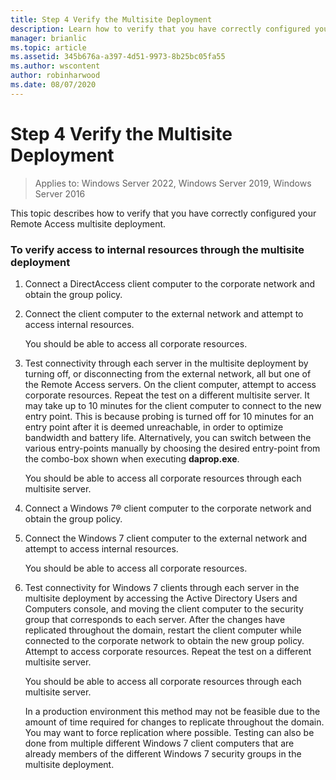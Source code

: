 ```yaml
---
title: Step 4 Verify the Multisite Deployment
description: Learn how to verify that you have correctly configured your Remote Access multisite deployment.
manager: brianlic
ms.topic: article
ms.assetid: 345b676a-a397-4d51-9973-8b25bc05fa55
ms.author: wscontent
author: robinharwood
ms.date: 08/07/2020
---
```

# Step 4 Verify the Multisite Deployment

>Applies to: Windows Server 2022, Windows Server 2019, Windows Server 2016

This topic describes how to verify that you have correctly configured your Remote Access multisite deployment.

### To verify access to internal resources through the multisite deployment

1.  Connect a DirectAccess client computer to the corporate network and obtain the group policy.

2.  Connect the client computer to the external network and attempt to access internal resources.

    You should be able to access all corporate resources.

3.  Test connectivity through each server in the multisite deployment by turning off, or disconnecting from the external network, all but one of the Remote Access servers. On the client computer, attempt to access corporate resources. Repeat the test on a different multisite server. It may take up to 10 minutes for the client computer to connect to the new entry point. This is because probing is turned off for 10 minutes for an entry point after it is deemed unreachable, in order to optimize bandwidth and battery life. Alternatively, you can switch between the various entry-points manually by choosing the desired entry-point from the combo-box shown when executing **daprop.exe**.

    You should be able to access all corporate resources through each multisite server.

4.  Connect a  Windows 7&reg;  client computer to the corporate network and obtain the group policy.

5.  Connect the  Windows 7  client computer to the external network and attempt to access internal resources.

    You should be able to access all corporate resources.

6.  Test connectivity for  Windows 7  clients through each server in the multisite deployment by accessing the Active Directory Users and Computers console, and moving the client computer to the security group that corresponds to each server. After the changes have replicated throughout the domain, restart the client computer while connected to the corporate network to obtain the new group policy. Attempt to access corporate resources. Repeat the test on a different multisite server.

    You should be able to access all corporate resources through each multisite server.

    In a production environment this method may not be feasible due to the amount of time required for changes to replicate throughout the domain. You may want to force replication where possible. Testing can also be done from multiple different  Windows 7  client computers that are already members of the different  Windows 7  security groups in the multisite deployment.



